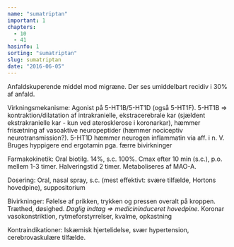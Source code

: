 ```yaml
---
name: "sumatriptan"
important: 1
chapters:
  - 10
  - 41
hasinfo: 1
sorting: "sumatriptan"
slug: sumatriptan
date: "2016-06-05"
---
```


Anfaldskuperende middel mod migræne. Der ses umiddelbart recidiv i 30% af
anfald.

Virkningsmekanisme: Agonist på 5-HT1B/5-HT1D (også 5-HT1F). 5-HT1B =>
kontraktion/dilatation af intrakranielle, ekstracerebrale kar (sjældent
ekstrakranielle kar - kun ved aterosklerose i koronarkar), hæmmer frisætning af
vasoaktive neuropeptider (hæmmer nociceptiv neurotransmission?). 5-HT1D hæmmer
neurogen inflammatin via aff. i n. V. Bruges hyppigere end ergotamin pga. færre
bivirkninger

Farmakokinetik: Oral biotilg. 14%, s.c. 100%. Cmax efter 10 min (s.c.), p.o.
mellem 1-3 timer. Halveringstid 2 timer. Metaboliseres af MAO-A.

Dosering: Oral, nasal spray, s.c. (mest effektivt: svære tilfælde, Hortons
hovedpine), suppositorium

Bivirkninger: Følelse af prikken, trykken og pressen overalt på kroppen.
Træthed, døsighed. <em>Daglig indtag => medicininduceret hovedpine.</em> Koronar
vasokonstriktion, rytmeforstyrrelser, kvalme, opkastning

Kontraindikationer: Iskæmisk hjertelidelse, svær hypertension, cerebrovaskulære
tilfælde.
